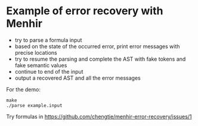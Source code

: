 # Example of error recovery with Menhir

- try to parse a formula input
- based on the state of the occurred error, print error messages with precise locations
- try to resume the parsing and complete the AST with fake tokens and fake semantic values
- continue to end of the input
- output a recovered AST and all the error messages

For the demo:

```
make
./parse example.input
```

Try formulas in https://github.com/chengtie/menhir-error-recovery/issues/1